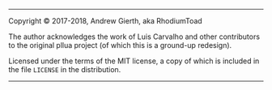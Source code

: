 <div id="footerContainer">

----

<div id="footer">

Copyright © 2017-2018, Andrew Gierth, aka RhodiumToad

The author acknowledges the work of Luis Carvalho and other contributors
to the original pllua project (of which this is a ground-up redesign).

Licensed under the terms of the MIT license, a copy of which is included
in the file `LICENSE` in the distribution.

</div>

----

</div>
<!--eof-->
